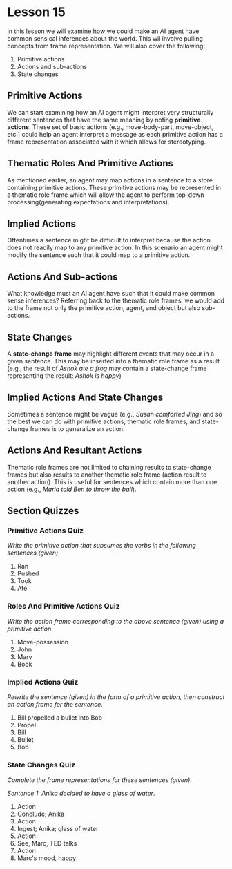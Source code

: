 # Lesson 15

In this lesson we will examine how we could make an AI agent have common sensical inferences about the world. This wil involve pulling concepts from frame representation. We will also cover the following:

1. Primitive actions
2. Actions and sub-actions
3. State changes

## Primitive Actions

We can start examining how an AI agent might interpret very structurally different sentences that have the same meaning by noting **primitive actions**. These set of basic actions (e.g., move-body-part, move-object, etc.) could help an agent interpret a message as each primitive action has a frame representation associated with it which allows for stereotyping.

## Thematic Roles And Primitive Actions

As mentioned earlier, an agent may map actions in a sentence to a store containing primitive actions. These primitive actions may be represented in a thematic role frame which will allow the agent to perform top-down processing(generating expectations and interpretations).

## Implied Actions

Oftentimes a sentence might be difficult to interpret because the action does not readily map to any primitive action. In this scenario an agent might modify the sentence such that it could map to a primitive action.

## Actions And Sub-actions

What knowledge must an AI agent have such that it could make common sense inferences? Referring back to the thematic role frames, we would add to the frame not only the primitive action, agent, and object but also sub-actions.

## State Changes

A **state-change frame** may highlight different events that may occur in a given sentence. This may be inserted into a thematic role frame as a result (e.g., the result of _Ashok ate a frog_ may contain a state-change frame representing the result: _Ashok is happy_)

## Implied Actions And State Changes

Sometimes a sentence might be vague (e.g., _Susan comforted Jing_) and so the best we can do with primitive actions, thematic role frames, and state-change frames is to generalize an action.

## Actions And Resultant Actions

Thematic role frames are not limited to chaining results to state-change frames but also results to another thematic role frame (action result to another action). This is useful for sentences which contain more than one action (e.g., _Maria told Ben to throw the ball_).

## Section Quizzes

### Primitive Actions Quiz

_Write the primitive action that subsumes the verbs in the following sentences (given)_.

1. Ran
2. Pushed
3. Took
4. Ate

### Roles And Primitive Actions Quiz

_Write the action frame corresponding to the above sentence (given) using a primitive action_.

1. Move-possession
2. John
3. Mary
4. Book

### Implied Actions Quiz

_Rewrite the sentence (given) in the form of a primitive action, then construct an action frame for the sentence_.

1. Bill propelled a bullet into Bob
2. Propel
3. Bill
4. Bullet
5. Bob

### State Changes Quiz

_Complete the frame representations for these sentences (given)_.

_Sentence 1: Anika decided to have a glass of water_.

1. Action
2. Conclude; Anika
3. Action
4. Ingest; Anika; glass of water
5. Action
6. See, Marc, TED talks
7. Action
8. Marc's mood, happy
